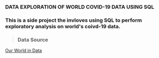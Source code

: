 ### DATA EXPLORATION OF WORLD COVID-19 DATA USING SQL

### This is a side project the invloves using SQL to perform exploratory analysis on world's coivd-19 data.

> ### Data Source 

[Our World in Data](https://ourworldindata.org/explorers/coronavirus-data-explorer)